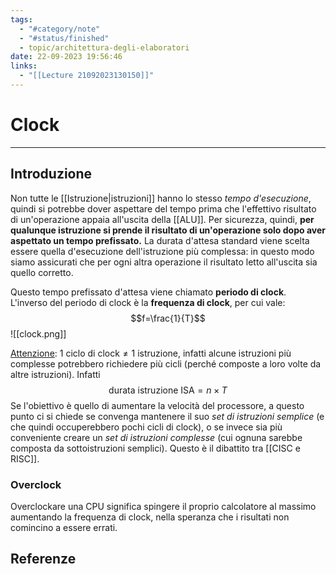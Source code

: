 ```yaml
---
tags:
  - "#category/note"
  - "#status/finished"
  - topic/architettura-degli-elaboratori
date: 22-09-2023 19:56:46
links:
  - "[[Lecture 21092023130150]]"
---
```

# Clock
---
## Introduzione
Non tutte le [[Istruzione|istruzioni]] hanno lo stesso _tempo d'esecuzione_, quindi si potrebbe dover aspettare del tempo prima che l'effettivo risultato di un'operazione appaia all'uscita della [[ALU]]. Per sicurezza, quindi, **per qualunque istruzione si prende il risultato di un'operazione solo dopo aver aspettato un tempo prefissato.** La durata d'attesa standard viene scelta essere quella d'esecuzione dell'istruzione più complessa: in questo modo siamo assicurati che per ogni altra operazione il risultato letto all'uscita sia quello corretto.

Questo tempo prefissato d'attesa viene chiamato **periodo di clock**.
L'inverso del periodo di clock è la **frequenza di clock**, per cui vale:
$$f=\frac{1}{T}$$
![[clock.png]]

<u>Attenzione</u>: $1 \text { ciclo di clock} \neq 1 \text{ istruzione}$, infatti alcune istruzioni più complesse potrebbero richiedere più cicli (perché composte a loro volte da altre istruzioni). Infatti
$$\text{durata istruzione ISA} = n \times T$$
Se l'obiettivo è quello di aumentare la velocità del processore, a questo punto ci si chiede se convenga mantenere il suo _set di istruzioni semplice_ (e che quindi occuperebbero pochi cicli di clock), o se invece sia più conveniente creare un _set di istruzioni complesse_ (cui ognuna sarebbe composta da sottoistruzioni semplici). Questo è il dibattito tra [[CISC e RISC]].

### Overclock
Overclockare una CPU significa spingere il proprio calcolatore al massimo aumentando la frequenza di clock, nella speranza che i risultati non comincino a essere errati.

## Referenze